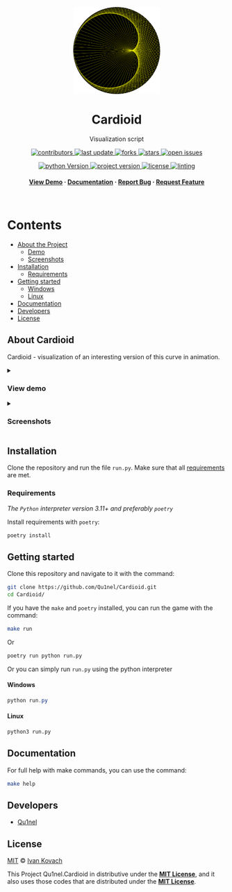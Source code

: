 <div align="center">
  <img src=".github/assets/logo.png" alt="logo" width="200px" height="auto" />
  <h1>Cardioid</h1>

  <p>Visualization script</p>

<!-- Badges -->
<p>
  <a href="https://github.com/Qu1nel/Cardioid/graphs/contributors">
    <img src="https://img.shields.io/github/contributors/Qu1nel/Cardioid" alt="contributors" />
  </a>
  <a href="https://github.com/Qu1nel/Cardioid/commits/main">
    <img src="https://img.shields.io/github/last-commit/Qu1nel/Cardioid" alt="last update" />
  </a>
  <a href="https://github.com/Qu1nel/Cardioid/network/members">
    <img src="https://img.shields.io/github/forks/Qu1nel/Cardioid" alt="forks" />
  </a>
  <a href="https://github.com/Qu1nel/Cardioid/stargazers">
    <img src="https://img.shields.io/github/stars/Qu1nel/Cardioid" alt="stars" />
  </a>
  <a href="https://github.com/Qu1nel/Cardioid/issues/">
    <img src="https://img.shields.io/github/issues/Qu1nel/Cardioid" alt="open issues" />
  </a>
</p>

<p>
  <a href="https://www.python.org/downloads/release/python-3110/" >
    <img src="https://img.shields.io/badge/Python-3.11%2B-blueviolet" alt="python Version" />
  <a>
  <a href="https://github.com/Qu1nel/Cardioid/releases/">
    <img src="https://img.shields.io/github/v/release/Qu1nel/Cardioid" alt="project version" />
  <a>
  <a href="https://github.com/Qu1nel/Cardioid/blob/main/LICENSE">
    <img src="https://img.shields.io/github/license/Qu1nel/Cardioid?color=g" alt="license" />
  </a>
  <a href="">
    <img src="https://img.shields.io/github/actions/workflow/status/Qu1nel/Cardioid/python_linting.yml" alt="linting" />
  </a>
</p>

<h4>
  <a href="#view-demo">View Demo</a>
  <span> · </span>
  <a href="#documentation">Documentation</a>
  <span> · </span>
  <a href="https://github.com/Qu1nel/Cardioid/issues/">Report Bug</a>
  <span> · </span>
  <a href="https://github.com/Qu1nel/Cardioid/issues/">Request Feature</a>
</h4>
</div>

<br />

<!-- Table of Contents -->

# Contents

- [About the Project](#about-tictactoe)
  - [Demo](#view-demo)
  - [Screenshots](#screenshots)
- [Installation](#installation)
  - [Requirements](#requirements)
- [Getting started](#getting-started)
  - [Windows](#windows)
  - [Linux](#linux)
- [Documentation](#documentation)
- [Developers](#developers)
- [License](#license)

## About Cardioid

Cardioid - visualization of an interesting version of this curve in animation.

<details>
  <summary><h3 id="view-demo">View demo</h3></summary>
  <div align="center">
    <img src=".github/assets/demo.gif" alt="gif_demo" width="500px" />
  </div>
</details>

<details>
  <summary><h3 id="screenshots">Screenshots</h3></summary>
  <div align="center">
    <img src=".github/assets/preview_1.png" alt="preview_1" width="350px" />
    <img src=".github/assets/preview_2.png" alt="preview_2" width="350px" />
    <img src=".github/assets/preview_3.png" alt="preview_3" width="350px" />
    <img src=".github/assets/preview_4.png" alt="preview_4" width="350px" />
  </div>
</details>

## Installation

Clone the repository and run the file `run.py`.
Make sure that all [requirements](#requirements) are met.

### Requirements

_The `Python` interpreter version 3.11+ and preferably `poetry`_

Install requirements with `poetry`:

```bash
poetry install
```

## Getting started

Clone this repository and navigate to it with the command:

```bash
git clone https://github.com/Qu1nel/Cardioid.git
cd Cardioid/
```

If you have the `make` and `poetry` installed, you can run the game with the command:

```bash
make run
```

Or

```bash
poetry run python run.py
```

Or you can simply run `run.py` using the python interpreter

#### Windows

```powershell
python run.py
```

#### Linux

```bash
python3 run.py
```

## Documentation

For full help with make commands, you can use the command:

```bash
make help
```

## Developers

- [Qu1nel](https://github.com/Qu1nel)

## License

[MIT](./LICENSE) © [Ivan Kovach](https://github.com/Qu1nel/)

This Project Qu1nel.Cardioid in distributive under the **[MIT License](./LICENSE)**, and it also uses those codes that are distributed under the **[MIT License](./LICENSE)**.

